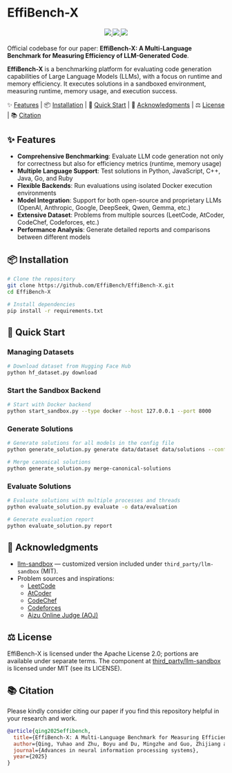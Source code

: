 # EffiBench-X

<div>
    <h4 align="center">
        <a href="https://arxiv.org/abs/2505.13004" target="_blank">
            <img src="https://img.shields.io/badge/arXiv-2505.13004-b31b1b.svg">
        </a>
        <a href="https://huggingface.co/datasets/EffiBench/effibench-x" target="_blank">
            <img src="https://img.shields.io/badge/HF%20Dataset-effibench--x-FFD21E.svg?logo=huggingface&logoColor=black">
        </a>
        <a href="LICENSE">
            <img src="https://img.shields.io/badge/License-Apache%202.0-blue.svg">
        </a>
    </h4>
    
</div>

Official codebase for our paper: **EffiBench-X: A Multi-Language Benchmark for Measuring Efficiency of LLM-Generated Code**.

**EffiBench-X** is a benchmarking platform for evaluating code generation capabilities of Large Language Models (LLMs), with a focus on runtime and memory efficiency. It executes solutions in a sandboxed environment, measuring runtime, memory usage, and execution success.

<p align="left">
    ✨&nbsp;<a href="#-features">Features</a>
    | 📦&nbsp;<a href="#-installation">Installation</a>
    | 🚀&nbsp;<a href="#-quick-start">Quick Start</a>
    | 🙏&nbsp;<a href="#-acknowledgments">Acknowledgments</a>
    | ⚖️&nbsp;<a href="#️-license">License</a>
    | 📚&nbsp;<a href="#-citation">Citation</a>
</p>

## ✨ Features

- **Comprehensive Benchmarking**: Evaluate LLM code generation not only for correctness but also for efficiency metrics (runtime, memory usage)
- **Multiple Language Support**: Test solutions in Python, JavaScript, C++, Java, Go, and Ruby
- **Flexible Backends**: Run evaluations using isolated Docker execution environments
- **Model Integration**: Support for both open-source and proprietary LLMs (OpenAI, Anthropic, Google, DeepSeek, Qwen, Gemma, etc.)
- **Extensive Dataset**: Problems from multiple sources (LeetCode, AtCoder, CodeChef, Codeforces, etc.)
- **Performance Analysis**: Generate detailed reports and comparisons between different models

## 📦 Installation

```bash
# Clone the repository
git clone https://github.com/EffiBench/EffiBench-X.git
cd EffiBench-X

# Install dependencies
pip install -r requirements.txt
```

## 🚀 Quick Start

### Managing Datasets

```bash
# Download dataset from Hugging Face Hub
python hf_dataset.py download
```

### Start the Sandbox Backend

```bash
# Start with Docker backend
python start_sandbox.py --type docker --host 127.0.0.1 --port 8000
```

### Generate Solutions

```bash
# Generate solutions for all models in the config file
python generate_solution.py generate data/dataset data/solutions --config model_config.yaml

# Merge canonical solutions
python generate_solution.py merge-canonical-solutions
```

### Evaluate Solutions

```bash
# Evaluate solutions with multiple processes and threads
python evaluate_solution.py evaluate -o data/evaluation

# Generate evaluation report
python evaluate_solution.py report
```

## 🙏 Acknowledgments

- [llm-sandbox](https://github.com/vndee/llm-sandbox) — customized version included under `third_party/llm-sandbox` (MIT).
- Problem sources and inspirations:
  - [LeetCode](https://leetcode.com)
  - [AtCoder](https://atcoder.jp)
  - [CodeChef](https://www.codechef.com)
  - [Codeforces](https://codeforces.com)
  - [Aizu Online Judge (AOJ)](https://onlinejudge.u-aizu.ac.jp/)

## ⚖️ License

EffiBench-X is licensed under the Apache License 2.0; portions are available under separate terms. The component at [third_party/llm-sandbox](third_party/llm-sandbox) is licensed under MIT (see its LICENSE).

## 📚 Citation

Please kindly consider citing our paper if you find this repository helpful in your research and work.

```bibtex
@article{qing2025effibench,
  title={EffiBench-X: A Multi-Language Benchmark for Measuring Efficiency of LLM-Generated Code},
  author={Qing, Yuhao and Zhu, Boyu and Du, Mingzhe and Guo, Zhijiang and Zhuo, Terry Yue and Zhang, Qianru and Zhang, Jie M and Cui, Heming and Yiu, Siu-Ming and Huang, Dong and Ng, See-Kiong and Tuan, Luu Anh},
  journal={Advances in neural information processing systems},
  year={2025}
}
```
